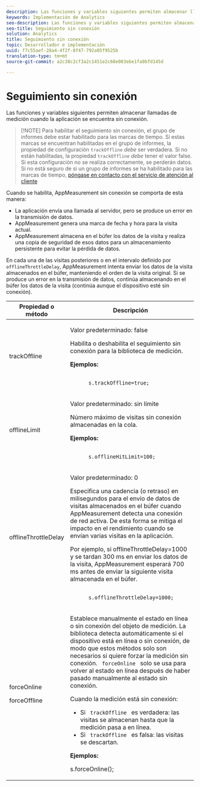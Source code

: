 ```yaml
---
description: Las funciones y variables siguientes permiten almacenar llamadas de medición cuando la aplicación se encuentra sin conexión.
keywords: Implementación de Analytics
seo-description: Las funciones y variables siguientes permiten almacenar llamadas de medición cuando la aplicación se encuentra sin conexión.
seo-title: Seguimiento sin conexión
solution: Analytics
title: Seguimiento sin conexión
topic: Desarrollador e implementación
uuid: f7c55aef-28a4-4f2f-8f47-792a05f9525b
translation-type: tm+mt
source-git-commit: a2c38c2cf3a2c1451e2c60e003ebe1fa9bfd145d

---
```



# Seguimiento sin conexión

Las funciones y variables siguientes permiten almacenar llamadas de medición cuando la aplicación se encuentra sin conexión.

> [!NOTE] Para habilitar el seguimiento sin conexión, el grupo de informes debe estar habilitado para las marcas de tiempo. Si estas marcas se encuentran habilitadas en el grupo de informes, la propiedad de configuración `trackOffline` *debe* ser verdadera. Si no están habilitadas, la propiedad `trackOffline` *debe* tener el valor false. Si esta configuración no se realiza correctamente, se perderán datos. Si no está seguro de si un grupo de informes se ha habilitado para las marcas de tiempo, [póngase en contacto con el servicio de atención al cliente](https://helpx.adobe.com/contact/enterprise-support.ec.html#analytics)

Cuando se habilita, AppMeasurement sin conexión se comporta de esta manera:

* La aplicación envía una llamada al servidor, pero se produce un error en la transmisión de datos.
* AppMeasurement genera una marca de fecha y hora para la visita actual.
* AppMeasurement almacena en el búfer los datos de la visita y realiza una copia de seguridad de esos datos para un almacenamiento persistente para evitar la pérdida de datos.

En cada una de las visitas posteriores o en el intervalo definido por `offlineThrottleDelay`, AppMeasurement intenta enviar los datos de la visita almacenados en el búfer, manteniendo el orden de la visita original. Si se produce un error en la transmisión de datos, continúa almacenando en el búfer los datos de la visita (continúa aunque el dispositivo esté sin conexión).

<table id="table_E8FD8C89025C4E819FE2FEBC7A78984D"> 
 <thead> 
  <tr> 
   <th colname="col1" class="entry"> Propiedad o método </th> 
   <th colname="col2" class="entry"> Descripción </th> 
  </tr> 
 </thead>
 <tbody> 
  <tr> 
   <td colname="col1"> <p>trackOffline </p> </td> 
   <td colname="col2"> <p>Valor predeterminado: false </p> <p>Habilita o deshabilita el seguimiento sin conexión para la biblioteca de medición. </p> <p> <b>Ejemplos:</b> </p> 
    <code class="syntax c">
      s.trackOffline=true; 
    </code> </td> 
  </tr> 
  <tr> 
   <td colname="col1"> <p>offlineLimit </p> </td> 
   <td colname="col2"> <p>Valor predeterminado: sin límite </p> <p>Número máximo de visitas sin conexión almacenadas en la cola. </p> <p> <b>Ejemplos:</b> </p> 
    <code class="syntax c">
      s.offlineHitLimit=100; 
    </code> </td> 
  </tr> 
  <tr> 
   <td colname="col1"> <p>offlineThrottleDelay </p> </td> 
   <td colname="col2"> <p>Valor predeterminado: 0 </p> <p>Especifica una cadencia (o retraso) en milisegundos para el envío de datos de visitas almacenados en el búfer cuando AppMeasurement detecta una conexión de red activa. De esta forma se mitiga el impacto en el rendimiento cuando se envían varias visitas en la aplicación. </p> <p>Por ejemplo, si offlineThrottleDelay=1000 y se tardan 300 ms en enviar los datos de la visita, AppMeasurement esperará 700 ms antes de enviar la siguiente visita almacenada en el búfer. </p> 
    <code class="syntax c">
      s.offlineThrottleDelay=1000; 
    </code> </td> 
  </tr> 
  <tr> 
   <td colname="col1"> <p>forceOnline </p> <p>forceOffline </p> </td> 
   <td colname="col2"> <p> Establece manualmente el estado en línea o sin conexión del objeto de medición. La biblioteca detecta automáticamente si el dispositivo está en línea o sin conexión, de modo que estos métodos solo son necesarios si quiere forzar la medición sin conexión. <code> forceOnline </code>   solo se usa para volver al estado en línea después de haber pasado manualmente al estado sin conexión. </p> <p>Cuando la medición está sin conexión: </p> 
    <ul id="ul_5A9CFD2968F64F938652C1D779EB7589"> 
     <li id="li_AF074C55DFED4DC8BD8CF3D25805040C"> Si <code> trackOffline </code> es verdadera: las visitas se almacenan hasta que la medición pasa a en línea. </li> 
     <li id="li_6A623377462548DB97C31654EADCFAF3"> Si <code> trackOffline </code> es falsa: las visitas se descartan. </li> 
    </ul> <p> <b>Ejemplos:</b> </p> 
    

s.forceOnline();
</code> </td>
</tr> 
 </tbody> 
</table>
